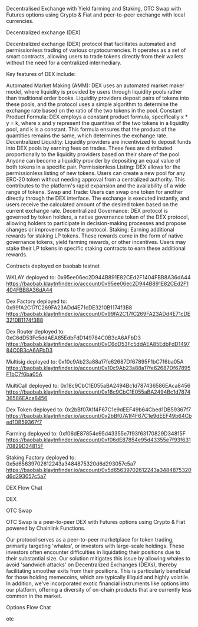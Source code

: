 Decentralised Exchange with Yield farming and Staking, OTC Swap with Futures options using Crypto & Fiat and peer-to-peer exchange with local currencies.

Decentralized exchange (DEX)

Decentralized exchange (DEX) protocol that facilitates automated and permissionless trading of various cryptocurrencies. It operates as a set of smart contracts, allowing users to trade tokens directly from their wallets without the need for a centralized intermediary.

Key features of DEX include:

Automated Market Making (AMM): DEX uses an automated market maker model, where liquidity is provided by users through liquidity pools rather than traditional order books. Liquidity providers deposit pairs of tokens into these pools, and the protocol uses a simple algorithm to determine the exchange rate based on the ratio of the two tokens in the pool.
Constant Product Formula: DEX employs a constant product formula, specifically x * y = k, where x and y represent the quantities of the two tokens in a liquidity pool, and k is a constant. This formula ensures that the product of the quantities remains the same, which determines the exchange rate.
Decentralized Liquidity: Liquidity providers are incentivized to deposit funds into DEX pools by earning fees on trades. These fees are distributed proportionally to the liquidity providers based on their share of the pool. Anyone can become a liquidity provider by depositing an equal value of both tokens in a specific pair.
Permissionless Listing: DEX allows for the permissionless listing of new tokens. Users can create a new pool for any ERC-20 token without needing approval from a centralized authority. This contributes to the platform's rapid expansion and the availability of a wide range of tokens.
Swap and Trade: Users can swap one token for another directly through the DEX interface. The exchange is executed instantly, and users receive the calculated amount of the desired token based on the current exchange rate.
Decentralized Governance: DEX protocol is governed by token holders, a native governance token of the DEX protocol, allowing holders to participate in decision-making processes and propose changes or improvements to the protocol.
Staking: Earning additional rewards for staking LP tokens. These rewards come in the form of native governance tokens, yield farming rewards, or other incentives. Users may stake their LP tokens in specific staking contracts to earn these additional rewards.

Contracts deployed on baobab testnet

WKLAY deployed to: 0x95ee06ec2D944B891E82CEd2F1404FBB8A36dA44
https://baobab.klaytnfinder.io/account/0x95ee06ec2D944B891E82CEd2F1404FBB8A36dA44

Dex Factory deployed to: 0x99fA2C17fC269FA23ADd4E71cDE3210B1174f3B8
https://baobab.klaytnfinder.io/account/0x99fA2C17fC269FA23ADd4E71cDE3210B1174f3B8

Dex Router deployed to:  0xC6dD53Fc5ddAEA85EdbFdD149784C0B3cA6AFbD3
https://baobab.klaytnfinder.io/account/0xC6dD53Fc5ddAEA85EdbFdD149784C0B3cA6AFbD3

Multisig deployed to: 0x10c9Ab23a88a17fe62687Df67895F1bC7f6ba05A
https://baobab.klaytnfinder.io/account/0x10c9Ab23a88a17fe62687Df67895F1bC7f6ba05A

MultiCall deployed to: 0x18c9CbC1E055aBA2494Bc1d787436586EAca8456
https://baobab.klaytnfinder.io/account/0x18c9CbC1E055aBA2494Bc1d787436586EAca8456

Dex Token deployed to: 0x2bBf07A1f4F67C1e9dEEF49b64Cbed1DB59367f7
https://baobab.klaytnfinder.io/account/0x2bBf07A1f4F67C1e9dEEF49b64Cbed1DB59367f7

Farming deployed to: 0xf06dE87854e95d43355e7f93f63170829D34815F
https://baobab.klaytnfinder.io/account/0xf06dE87854e95d43355e7f93f63170829D34815F

Staking Factory deployed to: 0x5d65639702612243a3484875320d6d293057c5a7
https://baobab.klaytnfinder.io/account/0x5d65639702612243a3484875320d6d293057c5a7

DEX Flow Chat

DEX

OTC Swap

OTC Swap is a peer-to-peer DEX with Futures options using Crypto & Fiat powered by Chainlink Functions.

Our protocol serves as a peer-to-peer marketplace for token trading, primarily targeting 'whales', or investors with large-scale holdings. These investors often encounter difficulties in liquidating their positions due to their substantial size. Our solution mitigates this issue by allowing whales to avoid 'sandwich attacks' on Decentralized Exchanges (DEXs), thereby facilitating smoother exits from their positions. This is particularly beneficial for those holding memecoins, which are typically illiquid and highly volatile. In addition, we've incorporated exotic financial instruments like options into our platform, offering a diversity of on-chain products that are currently less common in the market.

Options Flow Chat

otc
